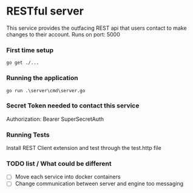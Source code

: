 # RESTful server

This service provides the outfacing REST api that users contact to make changes to their account.
Runs on port: 5000

### First time setup

```
go get ./...
```

### Running the application

```
go run .\server\cmd\server.go
```

### Secret Token needed to contact this service
Authorization: Bearer SuperSecretAuth


### Running Tests

Install REST Client extension and test through the test.http file


### TODO list / What could be different

- [ ] Move each service into docker containers
- [ ] Change communication between server and engine too messaging
